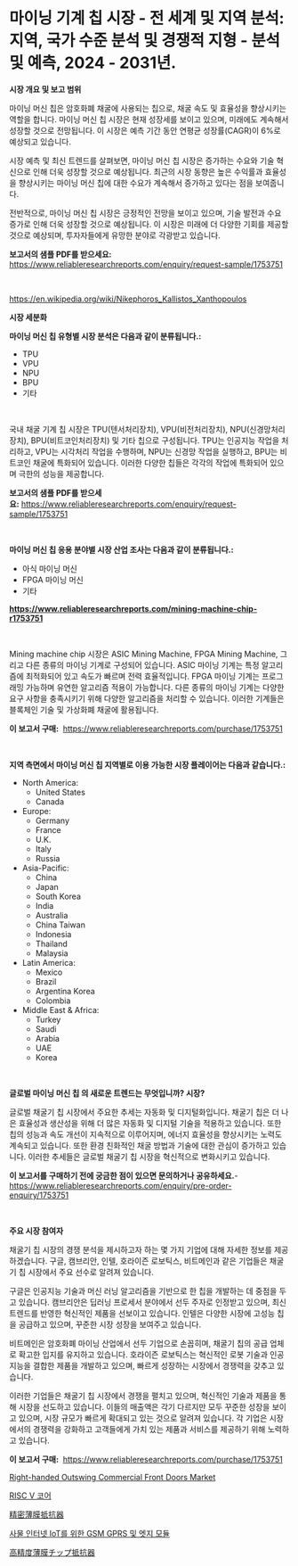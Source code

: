 <p><h1>마이닝 기계 칩 시장 - 전 세계 및 지역 분석: 지역, 국가 수준 분석 및 경쟁적 지형 - 분석 및 예측, 2024 - 2031년.</h1></p><p><strong>시장 개요 및 보고 범위</strong></p>
<p><p>마이닝 머신 칩은 암호화폐 채굴에 사용되는 칩으로, 채굴 속도 및 효율성을 향상시키는 역할을 합니다. 마이닝 머신 칩 시장은 현재 성장세를 보이고 있으며, 미래에도 계속해서 성장할 것으로 전망됩니다. 이 시장은 예측 기간 동안 연평균 성장률(CAGR)이 6%로 예상되고 있습니다. </p><p>시장 예측 및 최신 트렌드를 살펴보면, 마이닝 머신 칩 시장은 증가하는 수요와 기술 혁신으로 인해 더욱 성장할 것으로 예상됩니다. 최근의 시장 동향은 높은 수익률과 효율성을 향상시키는 마이닝 머신 칩에 대한 수요가 계속해서 증가하고 있다는 점을 보여줍니다.</p><p>전반적으로, 마이닝 머신 칩 시장은 긍정적인 전망을 보이고 있으며, 기술 발전과 수요 증가로 인해 더욱 성장할 것으로 예상됩니다. 이 시장은 미래에 더 다양한 기회를 제공할 것으로 예상되며, 투자자들에게 유망한 분야로 각광받고 있습니다.</p></p>
<p><strong>보고서의 샘플 PDF를 받으세요:</strong> <a href="https://www.reliableresearchreports.com/enquiry/request-sample/1753751">https://www.reliableresearchreports.com/enquiry/request-sample/1753751</a></p>
<p>&nbsp;</p>
<p><a href="https://en.wikipedia.org/wiki/Nikephoros_Kallistos_Xanthopoulos">https://en.wikipedia.org/wiki/Nikephoros_Kallistos_Xanthopoulos</a></p>
<p><strong>시장 세분화</strong></p>
<p><strong>마이닝 머신 칩 유형별 시장 분석은 다음과 같이 분류됩니다.:</strong></p>
<p><ul><li>TPU</li><li>VPU</li><li>NPU</li><li>BPU</li><li>기타</li></ul></p>
<p>&nbsp;</p>
<p><p>국내 채굴 기계 칩 시장은 TPU(텐서처리장치), VPU(비전처리장치), NPU(신경망처리장치), BPU(비트코인처리장치) 및 기타 칩으로 구성됩니다. TPU는 인공지능 작업을 처리하고, VPU는 시각처리 작업을 수행하며, NPU는 신경망 작업을 실행하고, BPU는 비트코인 채굴에 특화되어 있습니다. 이러한 다양한 칩들은 각각의 작업에 특화되어 있으며 극한의 성능을 제공합니다.</p></p>
<p><strong>보고서의 샘플 PDF를 받으세요:</strong>&nbsp;<a href="https://www.reliableresearchreports.com/enquiry/request-sample/1753751">https://www.reliableresearchreports.com/enquiry/request-sample/1753751</a></p>
<p>&nbsp;</p>
<p><strong> 마이닝 머신 칩 응용 분야별 시장 산업 조사는 다음과 같이 분류됩니다.:</strong></p>
<p><ul><li>아식 마이닝 머신</li><li>FPGA 마이닝 머신</li><li>기타</li></ul></p>
<p><strong><a href="https://www.reliableresearchreports.com/mining-machine-chip-r1753751">https://www.reliableresearchreports.com/mining-machine-chip-r1753751</a></strong></p>
<p>&nbsp;</p>
<p><p>Mining machine chip 시장은 ASIC Mining Machine, FPGA Mining Machine, 그리고 다른 종류의 마이닝 기계로 구성되어 있습니다. ASIC 마이닝 기계는 특정 알고리즘에 최적화되어 있고 속도가 빠르며 전력 효율적입니다. FPGA 마이닝 기계는 프로그래밍 가능하며 유연한 알고리즘 적용이 가능합니다. 다른 종류의 마이닝 기계는 다양한 요구 사항을 충족시키기 위해 다양한 알고리즘을 처리할 수 있습니다. 이러한 기계들은 블록체인 기술 및 가상화폐 채굴에 활용됩니다.</p></p>
<p><strong>이 보고서 구매:</strong>&nbsp; <a href="https://www.reliableresearchreports.com/purchase/1753751">https://www.reliableresearchreports.com/purchase/1753751</a></p>
<p>&nbsp;</p>
<p><strong>지역 측면에서 마이닝 머신 칩 지역별로 이용 가능한 시장 플레이어는 다음과 같습니다.:</strong></p>
<p><ul>
    <li>
        North America:
        <ul>
            <li>United States</li>
            <li>Canada</li>
        </ul>
    </li>
    <li>
        Europe:
        <ul>
            <li>Germany</li>
            <li>France</li>
            <li>U.K.</li>
            <li>Italy</li>
            <li>Russia</li>
        </ul>
    </li>
    <li>
        Asia-Pacific:
        <ul>
            <li>China</li>
            <li>Japan</li>
            <li>South Korea</li>
            <li>India</li>
            <li>Australia</li>
            <li>China Taiwan</li>
            <li>Indonesia</li>
            <li>Thailand</li>
            <li>Malaysia</li>
        </ul>
    </li>
    <li>
        Latin America:
        <ul>
            <li>Mexico</li>
            <li>Brazil</li>
            <li>Argentina Korea</li>
            <li>Colombia</li>
        </ul>
    </li>
    <li>
        Middle East & Africa:
        <ul>
            <li>Turkey</li>
            <li>Saudi</li>
            <li>Arabia</li>
            <li>UAE</li>
            <li>Korea</li>
        </ul>
    </li>
    </ul></p>
<p>&nbsp;</p>
<p><strong>글로벌 마이닝 머신 칩 의 새로운 트렌드는 무엇입니까? 시장?</strong></p>
<p><p>글로벌 채굴기 칩 시장에서 주요한 추세는 자동화 및 디지털화입니다. 채굴기 칩은 더 나은 효율성과 생산성을 위해 더 많은 자동화 및 디지털 기술을 적용하고 있습니다. 또한 칩의 성능과 속도 개선이 지속적으로 이루어지며, 에너지 효율성을 향상시키는 노력도 계속되고 있습니다. 또한 환경 친화적인 채굴 방법과 기술에 대한 관심이 증가하고 있습니다. 이러한 추세들은 글로벌 채굴기 칩 시장을 혁신적으로 변화시키고 있습니다.</p></p>
<p><strong>이 보고서를 구매하기 전에 궁금한 점이 있으면 문의하거나 공유하세요.</strong>- <a href="https://www.reliableresearchreports.com/enquiry/pre-order-enquiry/1753751">https://www.reliableresearchreports.com/enquiry/pre-order-enquiry/1753751</a></p>
<p>&nbsp;</p>
<p><strong>주요 시장 참여자</strong></p>
<p><p>채굴기 칩 시장의 경쟁 분석을 제시하고자 하는 몇 가지 기업에 대해 자세한 정보를 제공하겠습니다. 구글, 캠브리안, 인텔, 호라이즌 로보틱스, 비트메인과 같은 기업들은 채굴기 칩 시장에서 주요 선수로 알려져 있습니다. </p><p>구글은 인공지능 기술과 머신 러닝 알고리즘을 기반으로 한 칩을 개발하는 데 중점을 두고 있습니다. 캠브리안은 딥러닝 프로세서 분야에서 선두 주자로 인정받고 있으며, 최신 트렌드를 반영한 혁신적인 제품을 선보이고 있습니다. 인텔은 다양한 시장에 고성능 칩을 공급하고 있으며, 꾸준한 시장 성장을 보여주고 있습니다.</p><p>비트메인은 암호화폐 마이닝 산업에서 선두 기업으로 손꼽히며, 채굴기 칩의 공급 업체로 확고한 입지를 유지하고 있습니다. 호라이즌 로보틱스는 혁신적인 로봇 기술과 인공지능을 결합한 제품을 개발하고 있으며, 빠르게 성장하는 시장에서 경쟁력을 갖추고 있습니다.</p><p>이러한 기업들은 채굴기 칩 시장에서 경쟁을 펼치고 있으며, 혁신적인 기술과 제품을 통해 시장을 선도하고 있습니다. 이들의 매출액은 각기 다르지만 모두 꾸준한 성장을 보이고 있으며, 시장 규모가 빠르게 확대되고 있는 것으로 알려져 있습니다. 각 기업은 시장에서의 경쟁력을 강화하고 고객들에게 가치 있는 제품과 서비스를 제공하기 위해 노력하고 있습니다.</p></p>
<p><strong>이 보고서 구매:</strong>&nbsp;&nbsp;<a href="https://www.reliableresearchreports.com/purchase/1753751">https://www.reliableresearchreports.com/purchase/1753751</a></p>
<p><p><a href="https://github.com/JameTravis/Market-Research-Report-List-6/blob/main/right-handed-outswing-commercial-front-doors-market.md">Right-handed Outswing Commercial Front Doors Market</a></p><p><a href="https://github.com/LuckeyCorbin/Market-Research-Report-List-1/blob/main/4050461124298.md">RISC V 코어</a></p><p><a href="https://github.com/schmahlson/Market-Research-Report-List-2/blob/main/2872412122872.md">精密薄膜抵抗器</a></p><p><a href="https://github.com/shampaakter36/Market-Research-Report-List-1/blob/main/1382286124297.md">사물 인터넷 IoT를 위한 GSM GPRS 및 엣지 모듈</a></p><p><a href="https://github.com/TerrellConn/Market-Research-Report-List-2/blob/main/5361660122873.md">高精度薄膜チップ抵抗器</a></p></p>